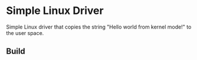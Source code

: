 # Simple Linux Driver

Simple Linux driver that copies the string "Hello world from kernel mode!" to the user space.

## Build
